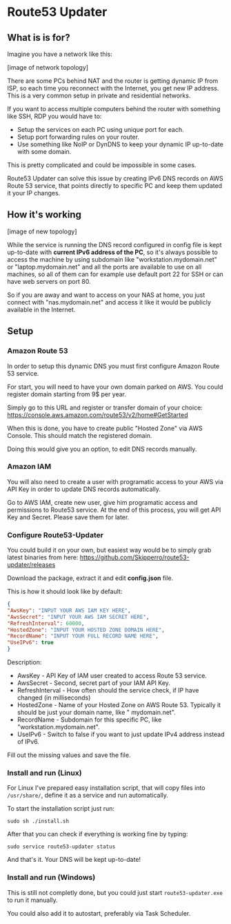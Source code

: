 # Route53 Updater

## What is is for?

Imagine you have a network like this:

[image of network topology]

There are some PCs behind NAT and the router is getting dynamic IP from ISP, so each time you reconnect with the
Internet, you get new IP address. This is a very common setup in private and residential networks.

If you want to access multiple computers behind the router with something like SSH, RDP you would have to:

- Setup the services on each PC using unique port for each.
- Setup port forwarding rules on your router.
- Use something like NoIP or DynDNS to keep your dynamic IP up-to-date with some domain.

This is pretty complicated and could be impossible in some cases.

Route53 Updater can solve this issue by creating IPv6 DNS records on AWS Route 53 service, that points directly to
specific PC and keep them updated it your IP changes.

## How it's working

[image of new topology]

While the service is running the DNS record configured in config file is kept up-to-date with **current IPv6 address of
the PC**, so it's always possible to access the machine by using subdomain like "workstation.mydomain.net"
or "laptop.mydomain.net" and all the ports are available to use on all machines, so all of them can for example use
default port 22 for SSH or can have web servers on port 80.

So if you are away and want to access on your NAS at home, you just connect with "nas.mydomain.net" and access it like
it would be publicly available in the Internet.

## Setup

### Amazon Route 53

In order to setup this dynamic DNS you must first configure Amazon Route 53 service.

For start, you will need to have your own domain parked on AWS. You could register domain starting from 9$ per year.

Simply go to this URL and register or transfer domain of your choice:
https://console.aws.amazon.com/route53/v2/home#GetStarted

When this is done, you have to create public "Hosted Zone" via AWS Console. This should match the registered domain.

Doing this would give you an option, to edit DNS records manually.

### Amazon IAM

You will also need to create a user with programatic access to your AWS via API Key in order to update DNS records
automatically.

Go to AWS IAM, create new user, give him programatic access and permissions to Route53 service. At the end of this
process, you will get API Key and Secret. Please save them for later.

### Configure Route53-Updater

You could build it on your own, but easiest way would be to simply grab latest binaries from here:
https://github.com/Skipperro/route53-updater/releases

Download the package, extract it and edit **config.json** file.

This is how it should look like by default:

```json
{
"AwsKey": "INPUT YOUR AWS IAM KEY HERE",
"AwsSecret": "INPUT YOUR AWS IAM SECRET HERE",
"RefreshInterval": 60000,
"HostedZone": "INPUT YOUR HOSTED ZONE DOMAIN HERE",
"RecordName": "INPUT YOUR FULL RECORD NAME HERE",
"UseIPv6": true
}
```

Description:

- AwsKey - API Key of IAM user created to access Route 53 service.
- AwsSecret - Second, secret part of your IAM API Key.
- RefreshInterval - How often should the service check, if IP have changed (in milliseconds)
- HostedZone - Name of your Hosted Zone on AWS Route 53. Typically it should be just your domain name, like "
  mydomain.net".
- RecordName - Subdomain for this specific PC, like "workstation.mydomain.net".
- UseIPv6 - Switch to false if you want to just update IPv4 address instead of IPv6.

Fill out the missing values and save the file.

### Install and run (Linux)

For Linux I've prepared easy installation script, that will copy files into `/usr/share/`, define it as a service and
run automatically.

To start the installation script just run:

```
sudo sh ./install.sh
```

After that you can check if everything is working fine by typing:

```
sudo service route53-updater status
```

And that's it. Your DNS will be kept up-to-date!

### Install and run (Windows)

This is still not completly done, but you could just start
`route53-updater.exe` to run it manually.

You could also add it to autostart, preferably via Task Scheduler.